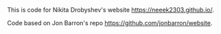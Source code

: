 This is code for Nikita Drobyshev's website https://neeek2303.github.io/.

Code based on Jon Barron's repo https://github.com/jonbarron/website.
